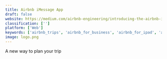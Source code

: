 ```yaml
---
title: Airbnb iMessage App
draft: false 
website: https://medium.com/airbnb-engineering/introducing-the-airbnb-imessage-app-806f48d303a8
classification: ['']
platform: ['Web']
keywords: ['airbnb_trips', 'airbnb_for_business', 'airbnb_for_ipad', 'amio', 'hearst_castle_app', 'kolu', 'maytapi', 'messagebird_chat_api', 'padmapper', 'picky_assist', 'seatgeek_imessage_app', 'sidekix', 'tripscout', 'triptuner', 'tripomatic', 'twilio_flex', 'wassenger', 'wesidetrip']
image: logo.png
---
```

A new way to plan your trip